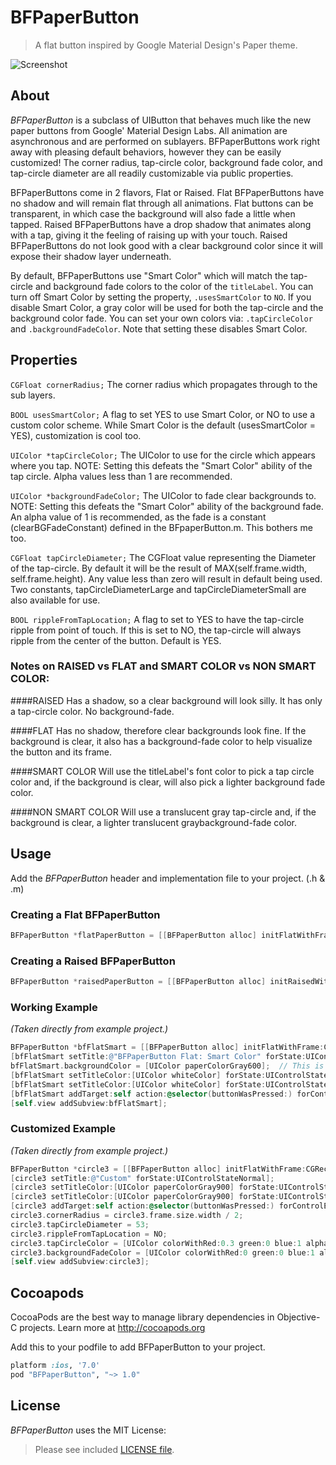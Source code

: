 BFPaperButton
=============

> A flat button inspired by Google Material Design's Paper theme.

![Screenshot](https://raw.githubusercontent.com/bfeher/BFPaperButton/master/BFPaperButtonDemoGif.gif "Screenshot")


About
---------
_BFPaperButton_ is a subclass of UIButton that behaves much like the new paper buttons from Google' Material Design Labs.
All animation are asynchronous and are performed on sublayers.
BFPaperButtons work right away with pleasing default behaviors, however they can be easily customized! The corner radius, tap-circle color, background fade color, and tap-circle diameter are all readily customizable via public properties.

BFPaperButtons come in 2 flavors, Flat or Raised. 
Flat BFPaperButtons have no shadow and will remain flat through all animations. Flat buttons can be transparent, in which case the background will also fade a little when tapped.
Raised BFPaperButtons have a drop shadow that animates along with a tap, giving it the feeling of raising up with your touch. Raised BFPaperButtons do not look good with a clear background color since it will expose their shadow layer underneath.

By default, BFPaperButtons use "Smart Color" which will match the tap-circle and background fade colors to the color of the `titleLabel`.
You can turn off Smart Color by setting the property, `.usesSmartColor` to `NO`. If you disable Smart Color, a gray color will be used for both the tap-circle and the background color fade.
You can set your own colors via: `.tapCircleColor` and `.backgroundFadeColor`. Note that setting these disables Smart Color.

## Properties
`CGFloat cornerRadius;` 
The corner radius which propagates through to the sub layers.

`BOOL usesSmartColor;` 
A flag to set YES to use Smart Color, or NO to use a custom color scheme. While Smart Color is the default (usesSmartColor = YES), customization is cool too.

`UIColor *tapCircleColor;` 
The UIColor to use for the circle which appears where you tap. NOTE: Setting this defeats the "Smart Color" ability of the tap circle. Alpha values less than 1 are recommended.

`UIColor *backgroundFadeColor;` 
The UIColor to fade clear backgrounds to. NOTE: Setting this defeats the "Smart Color" ability of the background fade. An alpha value of 1 is recommended, as the fade is a constant (clearBGFadeConstant) defined in the BFpaperButton.m. This bothers me too.

`CGFloat tapCircleDiameter;` 
The CGFloat value representing the Diameter of the tap-circle. By default it will be the result of MAX(self.frame.width, self.frame.height). Any value less than zero will result in default being used. Two constants, tapCircleDiameterLarge and tapCircleDiameterSmall are also available for use.

`BOOL rippleFromTapLocation;`
A flag to set to YES to have the tap-circle ripple from point of touch. If this is set to NO, the tap-circle will always ripple from the center of the button. Default is YES.

### Notes on RAISED vs FLAT and SMART COLOR vs NON SMART COLOR:
####RAISED
Has a shadow, so a clear background will look silly. It has only a tap-circle color. No background-fade.
 
####FLAT
Has no shadow, therefore clear backgrounds look fine. If the background is clear, it also has a background-fade color to help visualize the button and its frame.

####SMART COLOR
Will use the titleLabel's font color to pick a tap circle color and, if the background is clear, will also pick a lighter background fade color.
 
####NON SMART COLOR
Will use a translucent gray tap-circle and, if the background is clear, a lighter translucent graybackground-fade color.


Usage
---------
Add the _BFPaperButton_ header and implementation file to your project. (.h & .m)

### Creating a Flat BFPaperButton
```objective-c
BFPaperButton *flatPaperButton = [[BFPaperButton alloc] initFlatWithFrame:rect];
```

### Creating a Raised BFPaperButton
```objective-c
BFPaperButton *raisedPaperButton = [[BFPaperButton alloc] initRaisedWithFrame:rect];
```

### Working Example
*(Taken directly from example project.)*
```objective-c
BFPaperButton *bfFlatSmart = [[BFPaperButton alloc] initFlatWithFrame:CGRectMake(20, 20, 280, 43)];
[bfFlatSmart setTitle:@"BFPaperButton Flat: Smart Color" forState:UIControlStateNormal];
bfFlatSmart.backgroundColor = [UIColor paperColorGray600];	// This is from the included cocoapod "UIColor+BFPaperColors".
[bfFlatSmart setTitleColor:[UIColor whiteColor] forState:UIControlStateNormal];
[bfFlatSmart setTitleColor:[UIColor whiteColor] forState:UIControlStateHighlighted];
[bfFlatSmart addTarget:self action:@selector(buttonWasPressed:) forControlEvents:UIControlEventTouchUpInside];
[self.view addSubview:bfFlatSmart];
```

### Customized Example
*(Taken directly from example project.)*
```objective-c
BFPaperButton *circle3 = [[BFPaperButton alloc] initFlatWithFrame:CGRectMake(212, 468, 86, 86)];
[circle3 setTitle:@"Custom" forState:UIControlStateNormal];
[circle3 setTitleColor:[UIColor paperColorGray900] forState:UIControlStateNormal];
[circle3 setTitleColor:[UIColor paperColorGray900] forState:UIControlStateHighlighted];
[circle3 addTarget:self action:@selector(buttonWasPressed:) forControlEvents:UIControlEventTouchUpInside];
circle3.cornerRadius = circle3.frame.size.width / 2;
circle3.tapCircleDiameter = 53;
circle3.rippleFromTapLocation = NO;
circle3.tapCircleColor = [UIColor colorWithRed:0.3 green:0 blue:1 alpha:0.6];  // Setting this color overrides "Smart Color".
circle3.backgroundFadeColor = [UIColor colorWithRed:0 green:0 blue:1 alpha:1]; // Setting this color overrides "Smart Color".
[self.view addSubview:circle3];
```
  




Cocoapods
-------

CocoaPods are the best way to manage library dependencies in Objective-C projects.
Learn more at http://cocoapods.org

Add this to your podfile to add BFPaperButton to your project.
```ruby
platform :ios, '7.0'
pod "BFPaperButton", "~> 1.0"
```


License
--------
_BFPaperButton_ uses the MIT License:

> Please see included [LICENSE file](https://raw.githubusercontent.com/bfeher/BFPaperButton/master/LICENSE.md).
